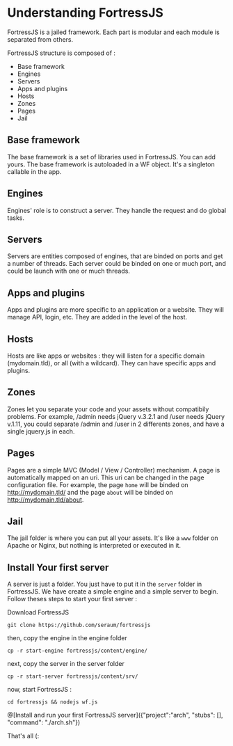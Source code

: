 # Understanding FortressJS

FortressJS is a jailed framework. Each part is modular and each module is separated from others.

FortressJS structure is composed of :
* Base framework
* Engines
* Servers
* Apps and plugins
* Hosts
* Zones
* Pages
* Jail

## Base framework

The base framework is a set of libraries used in FortressJS. You can add yours. The base framework is autoloaded in a WF object. It's a singleton callable in the app.

## Engines

Engines' role is to construct a server. They handle the request and do global tasks.

## Servers

Servers are entities composed of engines, that are binded on ports and get a number of threads. Each server could be binded on one or much port, and could be launch with one or much threads.

## Apps and plugins

Apps and plugins are more specific to an application or a website. They will manage API, login, etc. They are added in the level of the host.

## Hosts

Hosts are like apps or websites : they will listen for a specific domain (mydomain.tld), or all (with a wildcard). They can have specific apps and plugins.

## Zones

Zones let you separate your code and your assets without compatibily problems. For example, /admin needs jQuery v.3.2.1 and /user needs jQuery v.1.11, you could separate /admin and /user in 2 differents zones, and have a single jquery.js in each.

## Pages

Pages are a simple MVC (Model / View / Controller) mechanism. A page is automatically mapped on an uri. This uri can be changed in the page configuration file. For example, the page `home` will be binded on http://mydomain.tld/ and the page `about` will be binded on http://mydomain.tld/about.

## Jail

The jail folder is where you can put all your assets. It's like a `www` folder on Apache or Nginx, but nothing is interpreted or executed in it.


## Install Your first server

A server is just a folder. You just have to put it in the `server` folder in FortressJS. We have create a simple engine and a simple server to begin. Follow theses steps to start your first server :

Download FortressJS

`git clone https://github.com/seraum/fortressjs `

then, copy the engine in the engine folder

`cp -r start-engine fortressjs/content/engine/`

next, copy the server in the server folder

`cp -r start-server fortressjs/content/srv/`

now, start FortressJS :

`cd fortressjs && nodejs wf.js`

@[Install and run your first FortressJS server]({"project":"arch", "stubs": [], "command": "./arch.sh"})

That's all (:
